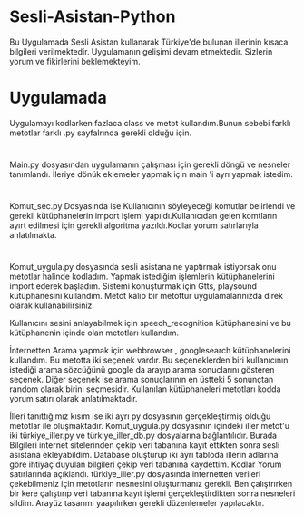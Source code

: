 # Sesli-Asistan-Python
Bu Uygulamada Sesli Asistan kullanarak Türkiye'de bulunan illerinin kısaca bilgileri verilmektedir.
Uygulamanın gelişimi devam etmektedir. Sizlerin yorum ve fikirlerini beklemekteyim.

# Uygulamada 
Uygulamayı kodlarken fazlaca class ve metot kullandım.Bunun sebebi farklı metotlar farklı .py sayfalrında gerekli olduğu için.
#
Main.py dosyasından uygulamanın çalışması için gerekli döngü ve nesneler tanımlandı. İleriye dönük eklemeler yapmak için main 'i ayrı yapmak istedim.
#
Komut_sec.py Dosyasında ise Kullanıcının söyleyeceği komutlar belirlendi ve gerekli kütüphanelerin import işlemi yapıldı.Kullanıcıdan gelen komtların ayırt edilmesi için gerekli algoritma yazıldı.Kodlar yorum satırlarıyla anlatılmakta.
#
Komut_uygula.py dosyasında sesli asistana ne yaptırmak istiyorsak onu metotlar halinde kodladım. Yapmak istediğim işlemlerin kütüphanelerini import ederek başladım. Sistemi konuşturmak için Gtts, playsound kütüphanesini kullandım. Metot kalıp bir metottur uygulamalarınızda direk olarak kullanabilirsiniz.

Kullanıcını sesini anlayabilmek için speech_recognition kütüphanesini ve bu kütüphanenin içinde olan metotları kullandım.

İnternetten Arama yapmak için webbrowser , googlesearch kütüphanelerini kullandım. Bu metotta iki seçenek vardır. Bu seçeneklerden biri kullanıcının istediği arama sözcüğünü google da arayıp arama sonuclarını gösteren seçenek. Diğer seçenek ise arama sonuçlarının en üstteki 5 sonunçtan random olarak birini seçmesidir. Kullanılan kütüphaneleri metotları kodda yorum satırı olarak anlatılmaktadır.

İlleri tanıttığımız kısım ise iki ayrı py dosyasının gerçekleştirmiş olduğu metotlar ile oluşmaktadır.
Komut_uygula.py dosyasının içindeki iller metot'u iki türkiye_iller.py ve türkiye_iller_db.py dosyalarına bağlantılıdır. Burada Bilgileri internet sitelerinden çekip veri tabanına kayıt ettikten sonra sesli asistana ekleyabildim. Database oluşturup iki ayrı tabloda illerin adlarına göre ihtiyaç duyulan bilgileri çekip veri tabanına kaydettim. Kodlar Yorum satırlarında açıklandı.
türkiye_iller.py dosyasında internetten verileri çekebilmeniz için metotların nesnesini oluşturmanız gerekli. Ben çalıştrırken bir kere çalıştırıp veri tabanına kayıt işlemi gerçekleştirdikten sonra nesneleri sildim. Arayüz tasarımı yaapılırken gerekli düzenlemeler yapılacaktır.



